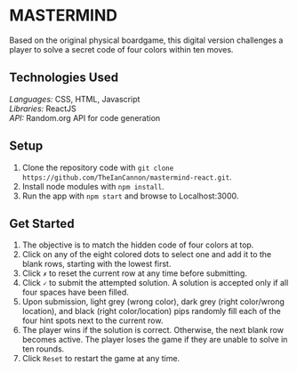 # MASTERMIND #
Based on the original physical boardgame, this digital version challenges a player to solve a secret code of four colors within ten moves. 

## Technologies Used ##
_Languages:_ CSS, HTML, Javascript\
_Libraries:_ ReactJS\
_API:_ Random.org API for code generation

## Setup ##
1. Clone the repository code with ```git clone https://github.com/TheIanCannon/mastermind-react.git```.
2. Install node modules with ```npm install```.
3. Run the app with ```npm start``` and browse to Localhost:3000.

## Get Started ##
1. The objective is to match the hidden code of four colors at top.
2. Click on any of the eight colored dots to select one and add it to the blank rows, starting with the lowest first.
3. Click ```✗``` to reset the current row at any time before submitting.
4. Click ```✓``` to submit the attempted solution. A solution is accepted only if all four spaces have been filled.
5. Upon submission, light grey (wrong color), dark grey (right color/wrong location), and black (right color/location) pips randomly fill each of the four hint spots next to the current row.
6. The player wins if the solution is correct. Otherwise, the next blank row becomes active. The player loses the game if they are unable to solve in ten rounds.
7. Click ```Reset``` to restart the game at any time.